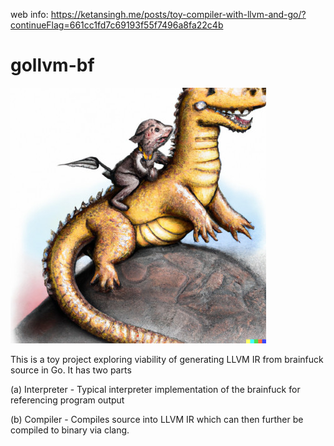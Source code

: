 web info: https://ketansingh.me/posts/toy-compiler-with-llvm-and-go/?continueFlag=661cc1fd7c69193f55f7496a8fa22c4b

# gollvm-bf

![banner](res/image.jpg)

This is a toy project exploring viability of generating LLVM IR from brainfuck source in Go. It has two parts

(a) Interpreter -  Typical interpreter implementation of the brainfuck for referencing program output

(b) Compiler - Compiles source into LLVM IR which can then further be compiled to binary via clang.

